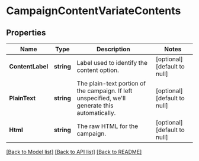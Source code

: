 # CampaignContentVariateContents

## Properties
Name | Type | Description | Notes
------------ | ------------- | ------------- | -------------
**ContentLabel** | **string** | Label used to identify the content option. | [optional] [default to null]
**PlainText** | **string** | The plain-text portion of the campaign. If left unspecified, we&#x27;ll generate this automatically. | [optional] [default to null]
**Html** | **string** | The raw HTML for the campaign. | [optional] [default to null]

[[Back to Model list]](../README.md#documentation-for-models) [[Back to API list]](../README.md#documentation-for-api-endpoints) [[Back to README]](../README.md)


